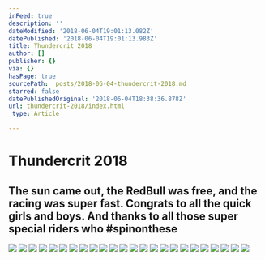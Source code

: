 ```yaml
---
inFeed: true
description: ''
dateModified: '2018-06-04T19:01:13.082Z'
datePublished: '2018-06-04T19:01:13.983Z'
title: Thundercrit 2018
author: []
publisher: {}
via: {}
hasPage: true
sourcePath: _posts/2018-06-04-thundercrit-2018.md
starred: false
datePublishedOriginal: '2018-06-04T18:38:36.878Z'
url: thundercrit-2018/index.html
_type: Article

---
```

# Thundercrit 2018

## The sun came out, the RedBull was free, and the racing was super fast. Congrats to all the quick girls and boys. And thanks to all those super special riders who \#spinonthese
![](https://the-grid-user-content.s3-us-west-2.amazonaws.com/21e6360e-60c9-4a0d-98e5-57cadd474aa5.jpg)
![](https://the-grid-user-content.s3-us-west-2.amazonaws.com/2de2928c-1c30-4d4a-b980-912c037d0a0d.jpg)
![](https://the-grid-user-content.s3-us-west-2.amazonaws.com/011d0ebc-3e3b-4b68-9f65-427b5ef3e715.jpg)
![](https://the-grid-user-content.s3-us-west-2.amazonaws.com/5d136a27-f31b-4e8e-a1e5-a9c21ae5fd7b.jpg)
![](https://the-grid-user-content.s3-us-west-2.amazonaws.com/3135d01e-1255-4b8d-be41-c26f7741ea99.jpg)
![](https://the-grid-user-content.s3-us-west-2.amazonaws.com/055f1afa-5100-4e4f-bf2c-dc5419b65faf.jpg)
![](https://the-grid-user-content.s3-us-west-2.amazonaws.com/388862c4-f545-4e34-b4e1-b6cd07aacc14.jpg)
![](https://the-grid-user-content.s3-us-west-2.amazonaws.com/5877020a-be37-4493-823a-1601a203962e.jpg)
![](https://the-grid-user-content.s3-us-west-2.amazonaws.com/ea4edc9e-3583-4ec0-84c3-23d170733aa8.jpg)
![](https://the-grid-user-content.s3-us-west-2.amazonaws.com/04c3f2ce-d3b2-403d-adfa-df9df1cb93be.jpg)
![](https://the-grid-user-content.s3-us-west-2.amazonaws.com/c6cf4164-eca3-4768-8875-edf35427ac89.jpg)
![](https://the-grid-user-content.s3-us-west-2.amazonaws.com/8345a92d-cbbc-4486-91a5-c63705262a6d.jpg)
![](https://the-grid-user-content.s3-us-west-2.amazonaws.com/a63c6d36-cf8b-47c7-abd5-c02c4371c662.jpg)
![](https://the-grid-user-content.s3-us-west-2.amazonaws.com/44790aaf-be3c-4b40-8d8c-efb2026e36e1.jpg)
![](https://the-grid-user-content.s3-us-west-2.amazonaws.com/c892f266-b732-4d62-adfe-0933b0571c3d.jpg)
![](https://the-grid-user-content.s3-us-west-2.amazonaws.com/b28b8497-8537-4cb9-a178-c425bc549f4f.jpg)
![](https://the-grid-user-content.s3-us-west-2.amazonaws.com/f5e83738-886c-428a-8723-3a48ce64b9e1.jpg)
![](https://the-grid-user-content.s3-us-west-2.amazonaws.com/bb5c9ac5-9bab-4f71-9e53-7be233f521bd.jpg)
![](https://the-grid-user-content.s3-us-west-2.amazonaws.com/badfebea-9117-46dc-acec-6e1ff4132ee6.jpg)
![](https://the-grid-user-content.s3-us-west-2.amazonaws.com/345cd4fd-8021-4760-917b-7d8808369e62.jpg)
![](https://the-grid-user-content.s3-us-west-2.amazonaws.com/4955a4cc-daa0-428e-9359-c1e3bebf4520.jpg)
![](https://the-grid-user-content.s3-us-west-2.amazonaws.com/b403dc04-0854-40ed-a232-6656baa388dd.jpg)
![](https://the-grid-user-content.s3-us-west-2.amazonaws.com/c21c1d3f-f551-4748-9083-a5dd196f786f.jpg)
![](https://the-grid-user-content.s3-us-west-2.amazonaws.com/8ae8abb8-a079-48b6-94c6-91e53271d0c0.jpg)